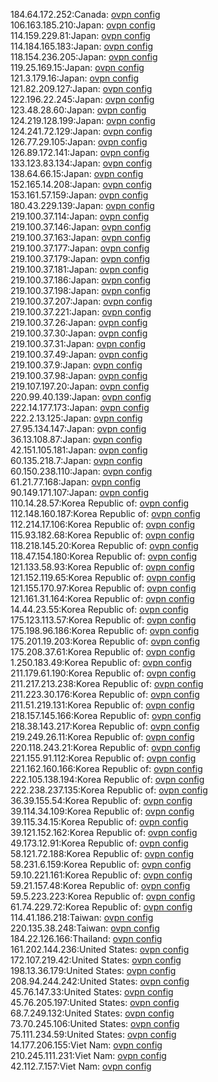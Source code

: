 184.64.172.252:Canada: [ovpn config](vpn/184_64_172_252.ovpn)  
106.163.185.210:Japan: [ovpn config](vpn/106_163_185_210.ovpn)  
114.159.229.81:Japan: [ovpn config](vpn/114_159_229_81.ovpn)  
114.184.165.183:Japan: [ovpn config](vpn/114_184_165_183.ovpn)  
118.154.236.205:Japan: [ovpn config](vpn/118_154_236_205.ovpn)  
119.25.169.15:Japan: [ovpn config](vpn/119_25_169_15.ovpn)  
121.3.179.16:Japan: [ovpn config](vpn/121_3_179_16.ovpn)  
121.82.209.127:Japan: [ovpn config](vpn/121_82_209_127.ovpn)  
122.196.22.245:Japan: [ovpn config](vpn/122_196_22_245.ovpn)  
123.48.28.60:Japan: [ovpn config](vpn/123_48_28_60.ovpn)  
124.219.128.199:Japan: [ovpn config](vpn/124_219_128_199.ovpn)  
124.241.72.129:Japan: [ovpn config](vpn/124_241_72_129.ovpn)  
126.77.29.105:Japan: [ovpn config](vpn/126_77_29_105.ovpn)  
126.89.172.141:Japan: [ovpn config](vpn/126_89_172_141.ovpn)  
133.123.83.134:Japan: [ovpn config](vpn/133_123_83_134.ovpn)  
138.64.66.15:Japan: [ovpn config](vpn/138_64_66_15.ovpn)  
152.165.14.208:Japan: [ovpn config](vpn/152_165_14_208.ovpn)  
153.161.57.159:Japan: [ovpn config](vpn/153_161_57_159.ovpn)  
180.43.229.139:Japan: [ovpn config](vpn/180_43_229_139.ovpn)  
219.100.37.114:Japan: [ovpn config](vpn/219_100_37_114.ovpn)  
219.100.37.146:Japan: [ovpn config](vpn/219_100_37_146.ovpn)  
219.100.37.163:Japan: [ovpn config](vpn/219_100_37_163.ovpn)  
219.100.37.177:Japan: [ovpn config](vpn/219_100_37_177.ovpn)  
219.100.37.179:Japan: [ovpn config](vpn/219_100_37_179.ovpn)  
219.100.37.181:Japan: [ovpn config](vpn/219_100_37_181.ovpn)  
219.100.37.186:Japan: [ovpn config](vpn/219_100_37_186.ovpn)  
219.100.37.198:Japan: [ovpn config](vpn/219_100_37_198.ovpn)  
219.100.37.207:Japan: [ovpn config](vpn/219_100_37_207.ovpn)  
219.100.37.221:Japan: [ovpn config](vpn/219_100_37_221.ovpn)  
219.100.37.26:Japan: [ovpn config](vpn/219_100_37_26.ovpn)  
219.100.37.30:Japan: [ovpn config](vpn/219_100_37_30.ovpn)  
219.100.37.31:Japan: [ovpn config](vpn/219_100_37_31.ovpn)  
219.100.37.49:Japan: [ovpn config](vpn/219_100_37_49.ovpn)  
219.100.37.9:Japan: [ovpn config](vpn/219_100_37_9.ovpn)  
219.100.37.98:Japan: [ovpn config](vpn/219_100_37_98.ovpn)  
219.107.197.20:Japan: [ovpn config](vpn/219_107_197_20.ovpn)  
220.99.40.139:Japan: [ovpn config](vpn/220_99_40_139.ovpn)  
222.14.177.173:Japan: [ovpn config](vpn/222_14_177_173.ovpn)  
222.2.13.125:Japan: [ovpn config](vpn/222_2_13_125.ovpn)  
27.95.134.147:Japan: [ovpn config](vpn/27_95_134_147.ovpn)  
36.13.108.87:Japan: [ovpn config](vpn/36_13_108_87.ovpn)  
42.151.105.181:Japan: [ovpn config](vpn/42_151_105_181.ovpn)  
60.135.218.7:Japan: [ovpn config](vpn/60_135_218_7.ovpn)  
60.150.238.110:Japan: [ovpn config](vpn/60_150_238_110.ovpn)  
61.21.77.168:Japan: [ovpn config](vpn/61_21_77_168.ovpn)  
90.149.171.107:Japan: [ovpn config](vpn/90_149_171_107.ovpn)  
110.14.28.57:Korea Republic of: [ovpn config](vpn/110_14_28_57.ovpn)  
112.148.160.187:Korea Republic of: [ovpn config](vpn/112_148_160_187.ovpn)  
112.214.17.106:Korea Republic of: [ovpn config](vpn/112_214_17_106.ovpn)  
115.93.182.68:Korea Republic of: [ovpn config](vpn/115_93_182_68.ovpn)  
118.218.145.20:Korea Republic of: [ovpn config](vpn/118_218_145_20.ovpn)  
118.47.154.180:Korea Republic of: [ovpn config](vpn/118_47_154_180.ovpn)  
121.133.58.93:Korea Republic of: [ovpn config](vpn/121_133_58_93.ovpn)  
121.152.119.65:Korea Republic of: [ovpn config](vpn/121_152_119_65.ovpn)  
121.155.170.97:Korea Republic of: [ovpn config](vpn/121_155_170_97.ovpn)  
121.161.31.164:Korea Republic of: [ovpn config](vpn/121_161_31_164.ovpn)  
14.44.23.55:Korea Republic of: [ovpn config](vpn/14_44_23_55.ovpn)  
175.123.113.57:Korea Republic of: [ovpn config](vpn/175_123_113_57.ovpn)  
175.198.96.186:Korea Republic of: [ovpn config](vpn/175_198_96_186.ovpn)  
175.201.19.203:Korea Republic of: [ovpn config](vpn/175_201_19_203.ovpn)  
175.208.37.61:Korea Republic of: [ovpn config](vpn/175_208_37_61.ovpn)  
1.250.183.49:Korea Republic of: [ovpn config](vpn/1_250_183_49.ovpn)  
211.179.61.190:Korea Republic of: [ovpn config](vpn/211_179_61_190.ovpn)  
211.217.213.238:Korea Republic of: [ovpn config](vpn/211_217_213_238.ovpn)  
211.223.30.176:Korea Republic of: [ovpn config](vpn/211_223_30_176.ovpn)  
211.51.219.131:Korea Republic of: [ovpn config](vpn/211_51_219_131.ovpn)  
218.157.145.166:Korea Republic of: [ovpn config](vpn/218_157_145_166.ovpn)  
218.38.143.217:Korea Republic of: [ovpn config](vpn/218_38_143_217.ovpn)  
219.249.26.11:Korea Republic of: [ovpn config](vpn/219_249_26_11.ovpn)  
220.118.243.21:Korea Republic of: [ovpn config](vpn/220_118_243_21.ovpn)  
221.155.91.112:Korea Republic of: [ovpn config](vpn/221_155_91_112.ovpn)  
221.162.160.166:Korea Republic of: [ovpn config](vpn/221_162_160_166.ovpn)  
222.105.138.194:Korea Republic of: [ovpn config](vpn/222_105_138_194.ovpn)  
222.238.237.135:Korea Republic of: [ovpn config](vpn/222_238_237_135.ovpn)  
36.39.155.54:Korea Republic of: [ovpn config](vpn/36_39_155_54.ovpn)  
39.114.34.109:Korea Republic of: [ovpn config](vpn/39_114_34_109.ovpn)  
39.115.34.15:Korea Republic of: [ovpn config](vpn/39_115_34_15.ovpn)  
39.121.152.162:Korea Republic of: [ovpn config](vpn/39_121_152_162.ovpn)  
49.173.12.91:Korea Republic of: [ovpn config](vpn/49_173_12_91.ovpn)  
58.121.72.188:Korea Republic of: [ovpn config](vpn/58_121_72_188.ovpn)  
58.231.6.159:Korea Republic of: [ovpn config](vpn/58_231_6_159.ovpn)  
59.10.221.161:Korea Republic of: [ovpn config](vpn/59_10_221_161.ovpn)  
59.21.157.48:Korea Republic of: [ovpn config](vpn/59_21_157_48.ovpn)  
59.5.223.223:Korea Republic of: [ovpn config](vpn/59_5_223_223.ovpn)  
61.74.229.72:Korea Republic of: [ovpn config](vpn/61_74_229_72.ovpn)  
114.41.186.218:Taiwan: [ovpn config](vpn/114_41_186_218.ovpn)  
220.135.38.248:Taiwan: [ovpn config](vpn/220_135_38_248.ovpn)  
184.22.126.166:Thailand: [ovpn config](vpn/184_22_126_166.ovpn)  
161.202.144.236:United States: [ovpn config](vpn/161_202_144_236.ovpn)  
172.107.219.42:United States: [ovpn config](vpn/172_107_219_42.ovpn)  
198.13.36.179:United States: [ovpn config](vpn/198_13_36_179.ovpn)  
208.94.244.242:United States: [ovpn config](vpn/208_94_244_242.ovpn)  
45.76.147.33:United States: [ovpn config](vpn/45_76_147_33.ovpn)  
45.76.205.197:United States: [ovpn config](vpn/45_76_205_197.ovpn)  
68.7.249.132:United States: [ovpn config](vpn/68_7_249_132.ovpn)  
73.70.245.106:United States: [ovpn config](vpn/73_70_245_106.ovpn)  
75.111.234.59:United States: [ovpn config](vpn/75_111_234_59.ovpn)  
14.177.206.155:Viet Nam: [ovpn config](vpn/14_177_206_155.ovpn)  
210.245.111.231:Viet Nam: [ovpn config](vpn/210_245_111_231.ovpn)  
42.112.7.157:Viet Nam: [ovpn config](vpn/42_112_7_157.ovpn)  
